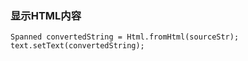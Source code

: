 ### 显示HTML内容
```
Spanned convertedString = Html.fromHtml(sourceStr);
text.setText(convertedString);
```
